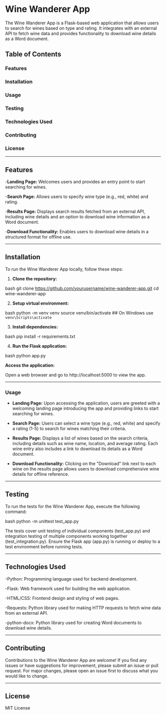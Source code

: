 # Wine Wanderer App

The Wine Wanderer App is a Flask-based web application that allows users to search for wines based on type and rating. It integrates with an external API to fetch wine data and provides functionality to download wine details as a Word document.


## Table of Contents

### Features

### Installation

### Usage

### Testing

### Technologies Used

### Contributing

### License

-------------------------------

## Features

-**Landing Page:** Welcomes users and provides an entry point to start searching for wines.

-**Search Page:** Allows users to specify wine type (e.g., red, white) and rating.

-**Results Page:** Displays search results fetched from an external API, including wine details and an option to download wine information as a Word document.

-**Download Functionality:** Enables users to download wine details in a structured format for offline use.

-------------------------------

## Installation

To run the Wine Wanderer App locally, follow these steps:

1. **Clone the repository:**

bash
git clone https://github.com/yourusername/wine-wanderer-app.git
cd wine-wanderer-app


2. **Setup virtual environment:**

bash
python -m venv venv
source venv/bin/activate   ## On Windows use `venv\Scripts\activate`

3. **Install dependencies:**

bash
pip install -r requirements.txt


4. **Run the Flask application:**

bash
python app.py


**Access the application:**

Open a web browser and go to http://localhost:5000 to view the app.

-------------------------------

### Usage

- **Landing Page:** Upon accessing the application, users are greeted with a welcoming landing page introducing the app and providing links to start searching for wines.

- **Search Page:** Users can select a wine type (e.g., red, white) and specify a rating (1-5) to search for wines matching their criteria.

- **Results Page:** Displays a list of wines based on the search criteria, including details such as wine name, location, and average rating. Each wine entry also includes a link to download its details as a Word document.

- **Download Functionality:** Clicking on the "Download" link next to each wine on the results page allows users to download comprehensive wine details for offline reference.

-------------------------------

## Testing

To run the tests for the Wine Wanderer App, execute the following command:

bash
python -m unittest test_app.py


The tests cover unit testing of individual components (test_app.py) and integration testing of multiple components working together (test_integration.py). Ensure the Flask app (app.py) is running or deploy to a test environment before running tests.

-------------------------------

## Technologies Used

-Python: Programming language used for backend development.

-Flask: Web framework used for building the web application.

-HTML/CSS: Frontend design and styling of web pages.

-Requests: Python library used for making HTTP requests to fetch wine data from an external API.

-python-docx: Python library used for creating Word documents to download wine details.

-------------------------------

## Contributing

Contributions to the Wine Wanderer App are welcome! If you find any issues or have suggestions for improvement, please submit an issue or pull request. For major changes, please open an issue first to discuss what you would like to change.

-------------------------------

## License

MIT License